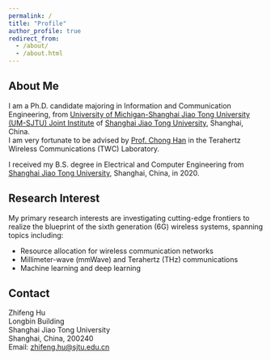 ```yaml
---
permalink: /
title: "Profile"
author_profile: true
redirect_from: 
  - /about/
  - /about.html
---
```


About Me
-----

I am a Ph.D. candidate majoring in Information and Communication Engineering, from [University of Michigan-Shanghai Jiao Tong University (UM-SJTU) Joint Institute](https://www.ji.sjtu.edu.cn/) of [Shanghai Jiao Tong University](https://www.sjtu.edu.cn/), Shanghai, China.\
I am very fortunate to be advised by [Prof. Chong Han](https://sites.ji.sjtu.edu.cn/chonghan/) in the Terahertz Wireless Communications (TWC) Laboratory.

I received my B.S. degree in Electrical and Computer Engineering from [Shanghai Jiao Tong University](https://www.sjtu.edu.cn/), Shanghai, China, in 2020.

Research Interest
-----
My primary research interests are investigating cutting-edge frontiers to realize the blueprint of the sixth generation (6G) wireless systems, spanning topics including:
 - Resource allocation for wireless communication networks
 - Millimeter-wave (mmWave) and Terahertz (THz) communications
 - Machine learning and deep learning

Contact
-----
Zhifeng Hu\
Longbin Building\
Shanghai Jiao Tong University\
Shanghai, China, 200240\
Email: [zhifeng.hu@sjtu.edu.cn](mailto:zhifeng.hu@sjtu.edu.cn)
